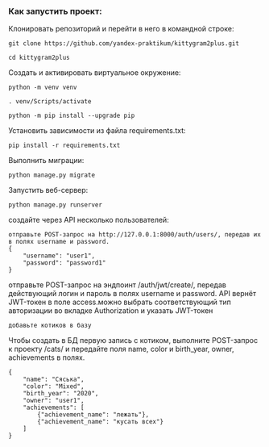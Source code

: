 ### Как запустить проект:

Клонировать репозиторий и перейти в него в командной строке:

```
git clone https://github.com/yandex-praktikum/kittygram2plus.git
```

```
cd kittygram2plus
```

Cоздать и активировать виртуальное окружение:

```
python -m venv venv
```

```
. venv/Scripts/activate
```

```
python -m pip install --upgrade pip
```

Установить зависимости из файла requirements.txt:

```
pip install -r requirements.txt
```

Выполнить миграции:

```
python manage.py migrate
```

Запустить веб-сервер:

```
python manage.py runserver
```
создайте через API несколько пользователей:
````
отправьте POST-запрос на http://127.0.0.1:8000/auth/users/, передав их в полях username и password.
{
    "username": "user1",
    "password": "password1"
}
``````
отправьте POST-запрос на эндпоинт /auth/jwt/create/,
передав действующий логин и пароль в полях username и password.
API вернёт JWT-токен в поле access.можно выбрать соответствующий
тип авторизации во вкладке Authorization и указать JWT-токен
`````
добавьте котиков в базу
`````
Чтобы создать в БД первую запись с котиком, выполните POST-запрос к проекту /cats/ и передайте поля name, color и birth_year, owner, achievements в полях.
```
{
    "name": "Сяська",
    "color": "Mixed",
    "birth_year": "2020",
    "owner": "user1",
    "achievements": [
        {"achievement_name": "лежать"},
        {"achievement_name": "кусать всех"}
    ]
}
```

